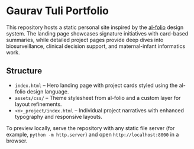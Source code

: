 # Gaurav Tuli Portfolio

This repository hosts a static personal site inspired by the [al-folio](https://github.com/alshedivat/al-folio) design system. The
landing page showcases signature initiatives with card-based summaries, while detailed project pages provide deep dives into
biosurveillance, clinical decision support, and maternal-infant informatics work.

## Structure

- `index.html` – Hero landing page with project cards styled using the al-folio design language.
- `assets/css/` – Theme stylesheet from al-folio and a custom layer for layout refinements.
- `<n>_project/index.html` – Individual project narratives with enhanced typography and responsive layouts.

To preview locally, serve the repository with any static file server (for example, `python -m http.server`) and open
`http://localhost:8000` in a browser.
